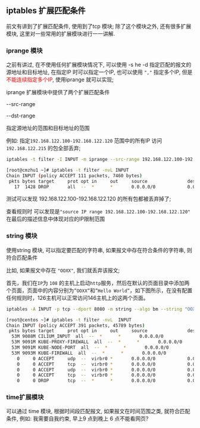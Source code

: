 

## iptables 扩展匹配条件

前文有讲到了扩展匹配条件, 使用到了tcp 模块; 除了这个模块之外, 还有很多扩展模块, 这里对一些常用的扩展模块进行一一讲解.

### iprange 模块

之前有讲过, 在不使用任何扩展模块情况下, 可以使用 -s he -d 指定匹配的报文的源地址和目标地址, 在指定IP 时可以指定一个IP, 也可以使用 `","` 指定多个IP, 但是<font color="red">不能连续指定多个IP</font>, 使用iprange 就可以实现;

iprange 扩展模块中提供了两个扩展匹配条件

--src-range

--dst-range

指定源地址的范围和目标地址的范围

例如: 指定`192.168.122.100-192.168.122.120` 范围中的所有IP 访问 `192.168.122.215` 的包全部丢弃;

```bash
iptables -t filter -I INPUT -m iprange --src-range 192.168.122.100-192.168.122.120 -j DROP
```

```bash
[root@cmzhu1 ~]# iptables -t filter -nvL INPUT
Chain INPUT (policy ACCEPT 111 packets, 7460 bytes)
 pkts bytes target     prot opt in     out     source               destination
   17  1428 DROP       all  --  *      *       0.0.0.0/0            0.0.0.0/0            source IP range 192.168.122.100-192.168.122.120
```



测试可以发现 192.168.122.100-192.168.122.120 的所有包都被丢弃掉了;

查看规则时 可以发现是`"source IP range 192.168.122.100-192.168.122.120" ` 在最后的描述信息中体现对应的IP限制范围

### string 模块

使用string 模块, 可以指定要匹配的字符串, 如果报文中存在符合条件的字符串, 则符合匹配条件

比如, 如果报文中存在 `"OOXX"`, 我们就丢弃该报文;

首先，我们在`IP`为 `108` 的主机上启动`http`服务，然后在默认的页面目录中添加两个页面，页面中的内容分别为`”OOXX”`和`”Hello World”`，如下图所示，在没有配置任何规则时，126主机可以正常访问146主机上的这两个页面。

```bash
iptables -A INPUT -p tcp --dport 8080 -m string --algo bm --string "OOXX" -j DROP

[root@centos ~]# iptables -t filter -nvL  INPUT
Chain INPUT (policy ACCEPT 391 packets, 45789 bytes)
 pkts bytes target     prot opt in     out     source               destination
  53M 9088M CILIUM_INPUT  all  --  *      *       0.0.0.0/0            0.0.0.0/0            /* cilium-feeder: CILIUM_INPUT */
  53M 9091M KUBE-PROXY-FIREWALL  all  --  *      *       0.0.0.0/0            0.0.0.0/0            /* kube-proxy firewall rules */
  53M 9091M KUBE-NODE-PORT  all  --  *      *       0.0.0.0/0            0.0.0.0/0            /* kubernetes health check rules */
  53M 9093M KUBE-FIREWALL  all  --  *      *       0.0.0.0/0            0.0.0.0/0
    0     0 ACCEPT     udp  --  virbr0 *       0.0.0.0/0            0.0.0.0/0            udp dpt:53
    0     0 ACCEPT     tcp  --  virbr0 *       0.0.0.0/0            0.0.0.0/0            tcp dpt:53
    0     0 ACCEPT     udp  --  virbr0 *       0.0.0.0/0            0.0.0.0/0            udp dpt:67
    0     0 ACCEPT     tcp  --  virbr0 *       0.0.0.0/0            0.0.0.0/0            tcp dpt:67
    0     0 DROP       tcp  --  *      *       0.0.0.0/0            0.0.0.0/0            tcp dpt:8080 STRING match  "OOXX" ALGO name bm TO 65535

```

### time扩展模块

可以通过 time 模块, 根据时间段匹配报文, 如果报文在时间范围之类, 就符合匹配条件, 例如:
我需要自我约束, 早上9 点到晚上 6 点不能看网页? 








